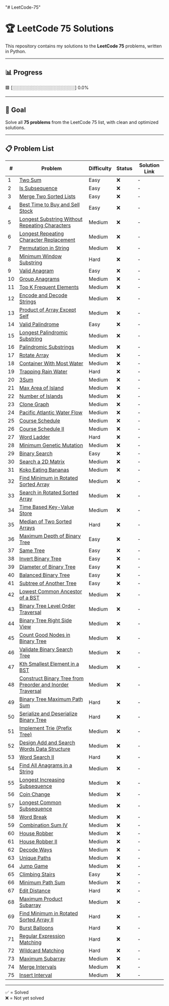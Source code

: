 "# LeetCode-75" 
# 🏆 LeetCode 75 Solutions

This repository contains my solutions to the **LeetCode 75** problems, written in Python.

---

## 📊 Progress
🟥 [░░░░░░░░░░░░░░░░░░░░] 0.0%

---

## 🎯 Goal
Solve all **75 problems** from the LeetCode 75 list, with clean and optimized solutions.

---

## 📋 Problem List

| #  | Problem | Difficulty | Status | Solution Link |
|----|---------|------------|--------|---------------|
| 1  | [Two Sum](https://leetcode.com/problems/two-sum/) | Easy | ❌ | - |
| 2  | [Is Subsequence](https://leetcode.com/problems/is-subsequence/) | Easy | ❌ | - |
| 3  | [Merge Two Sorted Lists](https://leetcode.com/problems/merge-two-sorted-lists/) | Easy | ❌ | - |
| 4  | [Best Time to Buy and Sell Stock](https://leetcode.com/problems/best-time-to-buy-and-sell-stock/) | Easy | ❌ | - |
| 5  | [Longest Substring Without Repeating Characters](https://leetcode.com/problems/longest-substring-without-repeating-characters/) | Medium | ❌ | - |
| 6  | [Longest Repeating Character Replacement](https://leetcode.com/problems/longest-repeating-character-replacement/) | Medium | ❌ | - |
| 7  | [Permutation in String](https://leetcode.com/problems/permutation-in-string/) | Medium | ❌ | - |
| 8  | [Minimum Window Substring](https://leetcode.com/problems/minimum-window-substring/) | Hard | ❌ | - |
| 9  | [Valid Anagram](https://leetcode.com/problems/valid-anagram/) | Easy | ❌ | - |
| 10 | [Group Anagrams](https://leetcode.com/problems/group-anagrams/) | Medium | ❌ | - |
| 11 | [Top K Frequent Elements](https://leetcode.com/problems/top-k-frequent-elements/) | Medium | ❌ | - |
| 12 | [Encode and Decode Strings](https://leetcode.com/problems/encode-and-decode-strings/) | Medium | ❌ | - |
| 13 | [Product of Array Except Self](https://leetcode.com/problems/product-of-array-except-self/) | Medium | ❌ | - |
| 14 | [Valid Palindrome](https://leetcode.com/problems/valid-palindrome/) | Easy | ❌ | - |
| 15 | [Longest Palindromic Substring](https://leetcode.com/problems/longest-palindromic-substring/) | Medium | ❌ | - |
| 16 | [Palindromic Substrings](https://leetcode.com/problems/palindromic-substrings/) | Medium | ❌ | - |
| 17 | [Rotate Array](https://leetcode.com/problems/rotate-array/) | Medium | ❌ | - |
| 18 | [Container With Most Water](https://leetcode.com/problems/container-with-most-water/) | Medium | ❌ | - |
| 19 | [Trapping Rain Water](https://leetcode.com/problems/trapping-rain-water/) | Hard | ❌ | - |
| 20 | [3Sum](https://leetcode.com/problems/3sum/) | Medium | ❌ | - |
| 21 | [Max Area of Island](https://leetcode.com/problems/max-area-of-island/) | Medium | ❌ | - |
| 22 | [Number of Islands](https://leetcode.com/problems/number-of-islands/) | Medium | ❌ | - |
| 23 | [Clone Graph](https://leetcode.com/problems/clone-graph/) | Medium | ❌ | - |
| 24 | [Pacific Atlantic Water Flow](https://leetcode.com/problems/pacific-atlantic-water-flow/) | Medium | ❌ | - |
| 25 | [Course Schedule](https://leetcode.com/problems/course-schedule/) | Medium | ❌ | - |
| 26 | [Course Schedule II](https://leetcode.com/problems/course-schedule-ii/) | Medium | ❌ | - |
| 27 | [Word Ladder](https://leetcode.com/problems/word-ladder/) | Hard | ❌ | - |
| 28 | [Minimum Genetic Mutation](https://leetcode.com/problems/minimum-genetic-mutation/) | Medium | ❌ | - |
| 29 | [Binary Search](https://leetcode.com/problems/binary-search/) | Easy | ❌ | - |
| 30 | [Search a 2D Matrix](https://leetcode.com/problems/search-a-2d-matrix/) | Medium | ❌ | - |
| 31 | [Koko Eating Bananas](https://leetcode.com/problems/koko-eating-bananas/) | Medium | ❌ | - |
| 32 | [Find Minimum in Rotated Sorted Array](https://leetcode.com/problems/find-minimum-in-rotated-sorted-array/) | Medium | ❌ | - |
| 33 | [Search in Rotated Sorted Array](https://leetcode.com/problems/search-in-rotated-sorted-array/) | Medium | ❌ | - |
| 34 | [Time Based Key-Value Store](https://leetcode.com/problems/time-based-key-value-store/) | Medium | ❌ | - |
| 35 | [Median of Two Sorted Arrays](https://leetcode.com/problems/median-of-two-sorted-arrays/) | Hard | ❌ | - |
| 36 | [Maximum Depth of Binary Tree](https://leetcode.com/problems/maximum-depth-of-binary-tree/) | Easy | ❌ | - |
| 37 | [Same Tree](https://leetcode.com/problems/same-tree/) | Easy | ❌ | - |
| 38 | [Invert Binary Tree](https://leetcode.com/problems/invert-binary-tree/) | Easy | ❌ | - |
| 39 | [Diameter of Binary Tree](https://leetcode.com/problems/diameter-of-binary-tree/) | Easy | ❌ | - |
| 40 | [Balanced Binary Tree](https://leetcode.com/problems/balanced-binary-tree/) | Easy | ❌ | - |
| 41 | [Subtree of Another Tree](https://leetcode.com/problems/subtree-of-another-tree/) | Easy | ❌ | - |
| 42 | [Lowest Common Ancestor of a BST](https://leetcode.com/problems/lowest-common-ancestor-of-a-binary-search-tree/) | Medium | ❌ | - |
| 43 | [Binary Tree Level Order Traversal](https://leetcode.com/problems/binary-tree-level-order-traversal/) | Medium | ❌ | - |
| 44 | [Binary Tree Right Side View](https://leetcode.com/problems/binary-tree-right-side-view/) | Medium | ❌ | - |
| 45 | [Count Good Nodes in Binary Tree](https://leetcode.com/problems/count-good-nodes-in-binary-tree/) | Medium | ❌ | - |
| 46 | [Validate Binary Search Tree](https://leetcode.com/problems/validate-binary-search-tree/) | Medium | ❌ | - |
| 47 | [Kth Smallest Element in a BST](https://leetcode.com/problems/kth-smallest-element-in-a-bst/) | Medium | ❌ | - |
| 48 | [Construct Binary Tree from Preorder and Inorder Traversal](https://leetcode.com/problems/construct-binary-tree-from-preorder-and-inorder-traversal/) | Medium | ❌ | - |
| 49 | [Binary Tree Maximum Path Sum](https://leetcode.com/problems/binary-tree-maximum-path-sum/) | Hard | ❌ | - |
| 50 | [Serialize and Deserialize Binary Tree](https://leetcode.com/problems/serialize-and-deserialize-binary-tree/) | Hard | ❌ | - |
| 51 | [Implement Trie (Prefix Tree)](https://leetcode.com/problems/implement-trie-prefix-tree/) | Medium | ❌ | - |
| 52 | [Design Add and Search Words Data Structure](https://leetcode.com/problems/design-add-and-search-words-data-structure/) | Medium | ❌ | - |
| 53 | [Word Search II](https://leetcode.com/problems/word-search-ii/) | Hard | ❌ | - |
| 54 | [Find All Anagrams in a String](https://leetcode.com/problems/find-all-anagrams-in-a-string/) | Medium | ❌ | - |
| 55 | [Longest Increasing Subsequence](https://leetcode.com/problems/longest-increasing-subsequence/) | Medium | ❌ | - |
| 56 | [Coin Change](https://leetcode.com/problems/coin-change/) | Medium | ❌ | - |
| 57 | [Longest Common Subsequence](https://leetcode.com/problems/longest-common-subsequence/) | Medium | ❌ | - |
| 58 | [Word Break](https://leetcode.com/problems/word-break/) | Medium | ❌ | - |
| 59 | [Combination Sum IV](https://leetcode.com/problems/combination-sum-iv/) | Medium | ❌ | - |
| 60 | [House Robber](https://leetcode.com/problems/house-robber/) | Medium | ❌ | - |
| 61 | [House Robber II](https://leetcode.com/problems/house-robber-ii/) | Medium | ❌ | - |
| 62 | [Decode Ways](https://leetcode.com/problems/decode-ways/) | Medium | ❌ | - |
| 63 | [Unique Paths](https://leetcode.com/problems/unique-paths/) | Medium | ❌ | - |
| 64 | [Jump Game](https://leetcode.com/problems/jump-game/) | Medium | ❌ | - |
| 65 | [Climbing Stairs](https://leetcode.com/problems/climbing-stairs/) | Easy | ❌ | - |
| 66 | [Minimum Path Sum](https://leetcode.com/problems/minimum-path-sum/) | Medium | ❌ | - |
| 67 | [Edit Distance](https://leetcode.com/problems/edit-distance/) | Hard | ❌ | - |
| 68 | [Maximum Product Subarray](https://leetcode.com/problems/maximum-product-subarray/) | Medium | ❌ | - |
| 69 | [Find Minimum in Rotated Sorted Array II](https://leetcode.com/problems/find-minimum-in-rotated-sorted-array-ii/) | Hard | ❌ | - |
| 70 | [Burst Balloons](https://leetcode.com/problems/burst-balloons/) | Hard | ❌ | - |
| 71 | [Regular Expression Matching](https://leetcode.com/problems/regular-expression-matching/) | Hard | ❌ | - |
| 72 | [Wildcard Matching](https://leetcode.com/problems/wildcard-matching/) | Hard | ❌ | - |
| 73 | [Maximum Subarray](https://leetcode.com/problems/maximum-subarray/) | Medium | ❌ | - |
| 74 | [Merge Intervals](https://leetcode.com/problems/merge-intervals/) | Medium | ❌ | - |
| 75 | [Insert Interval](https://leetcode.com/problems/insert-interval/) | Medium | ❌ | - |

---

✅ = Solved  
❌ = Not yet solved  
